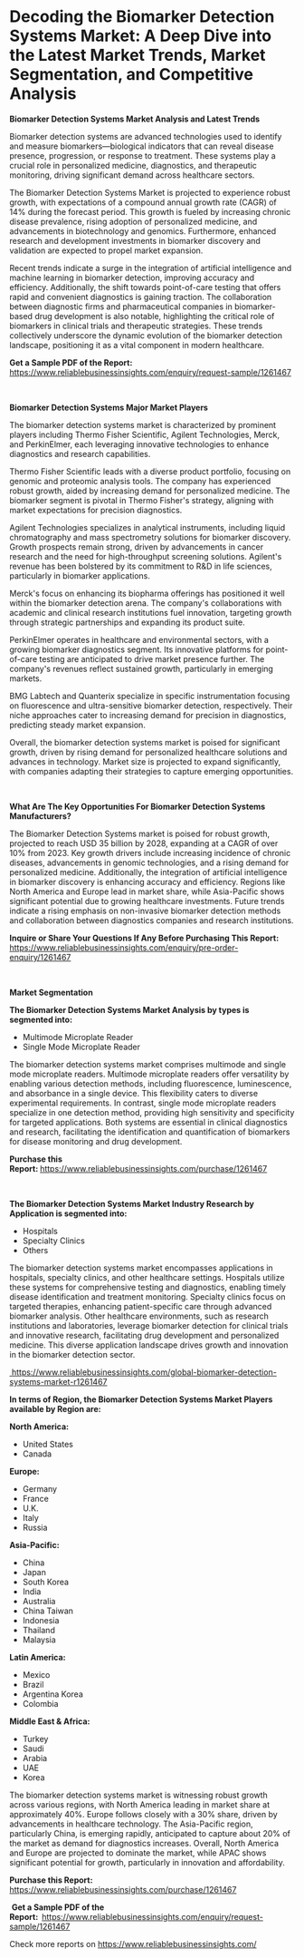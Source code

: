 <p><h1>Decoding the Biomarker Detection Systems Market: A Deep Dive into the Latest Market Trends, Market Segmentation, and Competitive Analysis</h1></p><p><strong>Biomarker Detection Systems Market Analysis and Latest Trends</strong></p>
<p><p>Biomarker detection systems are advanced technologies used to identify and measure biomarkers—biological indicators that can reveal disease presence, progression, or response to treatment. These systems play a crucial role in personalized medicine, diagnostics, and therapeutic monitoring, driving significant demand across healthcare sectors.</p><p>The Biomarker Detection Systems Market is projected to experience robust growth, with expectations of a compound annual growth rate (CAGR) of 14% during the forecast period. This growth is fueled by increasing chronic disease prevalence, rising adoption of personalized medicine, and advancements in biotechnology and genomics. Furthermore, enhanced research and development investments in biomarker discovery and validation are expected to propel market expansion.</p><p>Recent trends indicate a surge in the integration of artificial intelligence and machine learning in biomarker detection, improving accuracy and efficiency. Additionally, the shift towards point-of-care testing that offers rapid and convenient diagnostics is gaining traction. The collaboration between diagnostic firms and pharmaceutical companies in biomarker-based drug development is also notable, highlighting the critical role of biomarkers in clinical trials and therapeutic strategies. These trends collectively underscore the dynamic evolution of the biomarker detection landscape, positioning it as a vital component in modern healthcare.</p></p>
<p><strong>Get a Sample PDF of the Report:&nbsp;</strong> <a href="https://www.reliablebusinessinsights.com/enquiry/request-sample/1261467?utm_campaign=2111&utm_medium=2&utm_source=Github&utm_content=ia&utm_term=27022025&utm_id=biomarker-detection-systems">https://www.reliablebusinessinsights.com/enquiry/request-sample/1261467</a></p>
<p>&nbsp;</p>
<p><strong>Biomarker Detection Systems Major Market Players</strong></p>
<p><p>The biomarker detection systems market is characterized by prominent players including Thermo Fisher Scientific, Agilent Technologies, Merck, and PerkinElmer, each leveraging innovative technologies to enhance diagnostics and research capabilities.</p><p>Thermo Fisher Scientific leads with a diverse product portfolio, focusing on genomic and proteomic analysis tools. The company has experienced robust growth, aided by increasing demand for personalized medicine. The biomarker segment is pivotal in Thermo Fisher's strategy, aligning with market expectations for precision diagnostics.</p><p>Agilent Technologies specializes in analytical instruments, including liquid chromatography and mass spectrometry solutions for biomarker discovery. Growth prospects remain strong, driven by advancements in cancer research and the need for high-throughput screening solutions. Agilent's revenue has been bolstered by its commitment to R&D in life sciences, particularly in biomarker applications.</p><p>Merck's focus on enhancing its biopharma offerings has positioned it well within the biomarker detection arena. The company's collaborations with academic and clinical research institutions fuel innovation, targeting growth through strategic partnerships and expanding its product suite.</p><p>PerkinElmer operates in healthcare and environmental sectors, with a growing biomarker diagnostics segment. Its innovative platforms for point-of-care testing are anticipated to drive market presence further. The company's revenues reflect sustained growth, particularly in emerging markets.</p><p>BMG Labtech and Quanterix specialize in specific instrumentation focusing on fluorescence and ultra-sensitive biomarker detection, respectively. Their niche approaches cater to increasing demand for precision in diagnostics, predicting steady market expansion.</p><p>Overall, the biomarker detection systems market is poised for significant growth, driven by rising demand for personalized healthcare solutions and advances in technology. Market size is projected to expand significantly, with companies adapting their strategies to capture emerging opportunities.</p></p>
<p>&nbsp;</p>
<p><strong>What Are The Key Opportunities For Biomarker Detection Systems Manufacturers?</strong></p>
<p><p>The Biomarker Detection Systems market is poised for robust growth, projected to reach USD 35 billion by 2028, expanding at a CAGR of over 10% from 2023. Key growth drivers include increasing incidence of chronic diseases, advancements in genomic technologies, and a rising demand for personalized medicine. Additionally, the integration of artificial intelligence in biomarker discovery is enhancing accuracy and efficiency. Regions like North America and Europe lead in market share, while Asia-Pacific shows significant potential due to growing healthcare investments. Future trends indicate a rising emphasis on non-invasive biomarker detection methods and collaboration between diagnostics companies and research institutions.</p></p>
<p><strong>Inquire or Share Your Questions If Any Before Purchasing This Report:</strong> <a href="https://www.reliablebusinessinsights.com/enquiry/pre-order-enquiry/1261467?utm_campaign=2111&utm_medium=2&utm_source=Github&utm_content=ia&utm_term=27022025&utm_id=biomarker-detection-systems">https://www.reliablebusinessinsights.com/enquiry/pre-order-enquiry/1261467</a></p>
<p>&nbsp;</p>
<p><strong>Market Segmentation</strong></p>
<p><strong>The Biomarker Detection Systems Market Analysis by types is segmented into:</strong></p>
<p><ul><li>Multimode Microplate Reader</li><li>Single Mode Microplate Reader</li></ul></p>
<p><p>The biomarker detection systems market comprises multimode and single mode microplate readers. Multimode microplate readers offer versatility by enabling various detection methods, including fluorescence, luminescence, and absorbance in a single device. This flexibility caters to diverse experimental requirements. In contrast, single mode microplate readers specialize in one detection method, providing high sensitivity and specificity for targeted applications. Both systems are essential in clinical diagnostics and research, facilitating the identification and quantification of biomarkers for disease monitoring and drug development.</p></p>
<p><strong>Purchase this Report:&nbsp;</strong><a href="https://www.reliablebusinessinsights.com/purchase/1261467?utm_campaign=2111&utm_medium=2&utm_source=Github&utm_content=ia&utm_term=27022025&utm_id=biomarker-detection-systems">https://www.reliablebusinessinsights.com/purchase/1261467</a></p>
<p>&nbsp;</p>
<p><strong>The Biomarker Detection Systems Market Industry Research by Application is segmented into:</strong></p>
<p><ul><li>Hospitals</li><li>Specialty Clinics</li><li>Others</li></ul></p>
<p><p>The biomarker detection systems market encompasses applications in hospitals, specialty clinics, and other healthcare settings. Hospitals utilize these systems for comprehensive testing and diagnostics, enabling timely disease identification and treatment monitoring. Specialty clinics focus on targeted therapies, enhancing patient-specific care through advanced biomarker analysis. Other healthcare environments, such as research institutions and laboratories, leverage biomarker detection for clinical trials and innovative research, facilitating drug development and personalized medicine. This diverse application landscape drives growth and innovation in the biomarker detection sector.</p></p>
<p><a href="https://www.reliablebusinessinsights.com/global-biomarker-detection-systems-market-r1261467?utm_campaign=2111&utm_medium=2&utm_source=Github&utm_content=ia&utm_term=27022025&utm_id=biomarker-detection-systems">&nbsp;https://www.reliablebusinessinsights.com/global-biomarker-detection-systems-market-r1261467</a></p>
<p><strong>In terms of Region, the Biomarker Detection Systems Market Players available by Region are:</strong></p>
<p>
    <p> <strong> North America: </strong>
        <ul>
            <li>United States</li>
            <li>Canada</li>
        </ul>
        </p> 
    <p> <strong> Europe: </strong>
        <ul>
            <li>Germany</li>
            <li>France</li>
            <li>U.K.</li>
            <li>Italy</li>
            <li>Russia</li>
        </ul>
        </p> 
    <p> <strong> Asia-Pacific: </strong>
        <ul>
            <li>China</li>
            <li>Japan</li>
            <li>South Korea</li>
            <li>India</li>
            <li>Australia</li>
            <li>China Taiwan</li>
            <li>Indonesia</li>
            <li>Thailand</li>
            <li>Malaysia</li>
        </ul>
        </p> 
    <p> <strong> Latin America: </strong>
        <ul>
            <li>Mexico</li>
            <li>Brazil</li>
            <li>Argentina Korea</li>
            <li>Colombia</li>
        </ul>
        </p> 
    <p> <strong> Middle East & Africa: </strong>
        <ul>
            <li>Turkey</li>
            <li>Saudi</li>
            <li>Arabia</li>
            <li>UAE</li>
            <li>Korea</li>
        </ul>
    </p>
    </p>
<p><p>The biomarker detection systems market is witnessing robust growth across various regions, with North America leading in market share at approximately 40%. Europe follows closely with a 30% share, driven by advancements in healthcare technology. The Asia-Pacific region, particularly China, is emerging rapidly, anticipated to capture about 20% of the market as demand for diagnostics increases. Overall, North America and Europe are projected to dominate the market, while APAC shows significant potential for growth, particularly in innovation and affordability.</p></p>
<p><strong>Purchase this Report: </strong><a href="https://www.reliablebusinessinsights.com/purchase/1261467?utm_campaign=2111&utm_medium=2&utm_source=Github&utm_content=ia&utm_term=27022025&utm_id=biomarker-detection-systems">https://www.reliablebusinessinsights.com/purchase/1261467</a></p>
<p>&nbsp;<strong>Get a Sample PDF of the Report:&nbsp;&nbsp;</strong><a href="https://www.reliablebusinessinsights.com/enquiry/request-sample/1261467?utm_campaign=2111&utm_medium=2&utm_source=Github&utm_content=ia&utm_term=27022025&utm_id=biomarker-detection-systems">https://www.reliablebusinessinsights.com/enquiry/request-sample/1261467</a></p>
<p><strong></strong></p>
<p>Check more reports on <a href="https://www.reliablebusinessinsights.com/?utm_campaign=2111&utm_medium=2&utm_source=Github&utm_content=ia&utm_term=27022025&utm_id=biomarker-detection-systems">https://www.reliablebusinessinsights.com/</a></p>